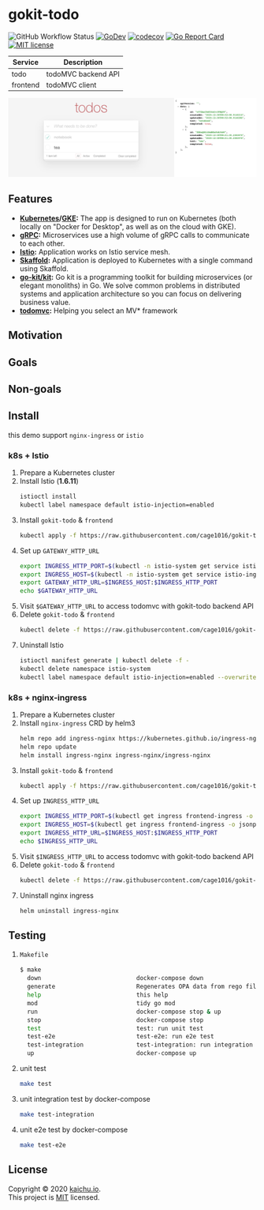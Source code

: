 # gokit-todo

![GitHub Workflow Status](https://github.com/cage1016/gokit-todo/workflows/ci/badge.svg)
[![GoDev](https://img.shields.io/badge/go.dev-reference-007d9c?logo=go&logoColor=white&style=flat-square)](https://pkg.go.dev/github.com/cage1016/gokit-todo)
[![codecov](https://codecov.io/gh/cage1016/gokit-todo/branch/master/graph/badge.svg)](https://codecov.io/gh/cage1016/gokit-todo)
[![Go Report Card](https://goreportcard.com/badge/cage1016/gokit-todo)](https://goreportcard.com/report/cage1016/gokit-todo)
[![MIT license](https://img.shields.io/badge/License-MIT-blue.svg)](https://lbesson.mit-license.org/)

| Service | Description           |
| ------- | --------------------- |
| todo    | todoMVC backend API   |
| frontend| todoMVC client        |

![gokit-todo](image.png)

## Features

- **[Kubernetes](https://kubernetes.io)/[GKE](https://cloud.google.com/kubernetes-engine/):**
  The app is designed to run on Kubernetes (both locally on "Docker for
  Desktop", as well as on the cloud with GKE).
- **[gRPC](https://grpc.io):** Microservices use a high volume of gRPC calls to
  communicate to each other.
- **[Istio](https://istio.io):** Application works on Istio service mesh.
- **[Skaffold](https://skaffold.dev):** Application
  is deployed to Kubernetes with a single command using Skaffold.
- **[go-kit/kit](https://github.com/go-kit/kit):** Go kit is a programming toolkit for building microservices (or elegant monoliths) in Go. We solve common problems in distributed systems and application architecture so you can focus on delivering business value.
- **[todomvc](https://github.com/tastejs/todomvc):** Helping you select an MV* framework

## Motivation

## Goals

## Non-goals

## Install

this demo support `nginx-ingress` or `istio`

### k8s + Istio 

1. Prepare a Kubernetes cluster
2. Install Istio (**1.6.11**)
    ```sh
    istioctl install
    kubectl label namespace default istio-injection=enabled
    ```
3. Install `gokit-todo` & `frontend`
    ```sh
    kubectl apply -f https://raw.githubusercontent.com/cage1016/gokit-todo/master/deployments/k8s-istio.yaml
    ```
4. Set up `GATEWAY_HTTP_URL`
    ```sh
    export INGRESS_HTTP_PORT=$(kubectl -n istio-system get service istio-ingressgateway -o jsonpath='{.spec.ports[?(@.name=="http2")].port}')
    export INGRESS_HOST=$(kubectl -n istio-system get service istio-ingressgateway -o jsonpath='{.status.loadBalancer.ingress[0].hostname}')
    export GATEWAY_HTTP_URL=$INGRESS_HOST:$INGRESS_HTTP_PORT
    echo $GATEWAY_HTTP_URL
    ```
5. Visit `$GATEWAY_HTTP_URL` to access todomvc with gokit-todo backend API
6. Delete `gokit-todo` & `frontend`
    ```sh
    kubectl delete -f https://raw.githubusercontent.com/cage1016/gokit-todo/master/deployments/k8s-istio.yaml
    ```
7. Uninstall Istio
    ```sh
    istioctl manifest generate | kubectl delete -f -
    kubectl delete namespace istio-system
    kubectl label namespace default istio-injection=enabled --overwrite
    ```

### k8s + nginx-ingress

1. Prepare a Kubernetes cluster
2. Install `nginx-ingress` CRD by helm3
    ```sh
    helm repo add ingress-nginx https://kubernetes.github.io/ingress-nginx
    helm repo update
    helm install ingress-nginx ingress-nginx/ingress-nginx
    ```
3. Install `gokit-todo` & `frontend`
    ```sh
    kubectl apply -f https://raw.githubusercontent.com/cage1016/gokit-todo/master/deployments/k8s-nginx-ingress.yaml
    ```
4. Set up `INGRESS_HTTP_URL`
    ```sh
    export INGRESS_HTTP_PORT=$(kubectl get ingress frontend-ingress -o jsonpath='{.spec.rules.*.http.paths.*.backend.servicePort}')
    export INGRESS_HOST=$(kubectl get ingress frontend-ingress -o jsonpath='{.status.loadBalancer.ingress.*.hostname}')
    export INGRESS_HTTP_URL=$INGRESS_HOST:$INGRESS_HTTP_PORT
    echo $INGRESS_HTTP_URL
    ```
5. Visit `$INGRESS_HTTP_URL` to access todomvc with gokit-todo backend API
6. Delete `gokit-todo` & `frontend`
    ```sh
    kubectl delete -f https://raw.githubusercontent.com/cage1016/gokit-todo/master/deployments/k8s-nginx-ingress.yaml
    ```
7. Uninstall nginx ingress
    ```sh
    helm uninstall ingress-nginx
    ```  

## Testing

1. `Makefile`
    ```sh
    $ make
      down                           docker-compose down
      generate                       Regenerates OPA data from rego files
      help                           this help
      mod                            tidy go mod
      run                            docker-compose stop & up
      stop                           docker-compose stop
      test                           test: run unit test
      test-e2e                       test-e2e: run e2e test
      test-integration               test-integration: run integration test
      up                             docker-compose up
    ```
2. unit test
    ```sh
    make test
    ```
3. unit integration test by docker-compose
    ```sh
    make test-integration
    ```
4. unit e2e test by docker-compose
    ```sh
    make test-e2e
    ```
## License

Copyright © 2020 [kaichu.io](https://kaichu.io/).<br />
This project is [MIT](https://github.com/cage1016/gokit-todo/blob/master/LICENSE) licensed.